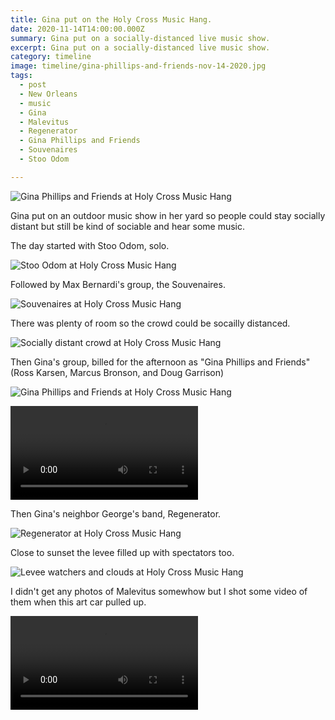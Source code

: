 ```yaml
---
title: Gina put on the Holy Cross Music Hang.
date: 2020-11-14T14:00:00.000Z
summary: Gina put on a socially-distanced live music show.
excerpt: Gina put on a socially-distanced live music show.
category: timeline
image: timeline/gina-phillips-and-friends-nov-14-2020.jpg
tags:
  - post 
  - New Orleans
  - music
  - Gina
  - Malevitus
  - Regenerator
  - Gina Phillips and Friends
  - Souvenaires
  - Stoo Odom

---
```


![Gina Phillips and Friends at Holy Cross Music Hang](/static/img/timeline/holycrossmusic/gina-phillips-and-friends-nov-14-2020.jpg "Gina Phillips and Friends at Holy Cross Music Hang")

Gina put on an outdoor music show in her yard so people could stay socially distant but still be kind of sociable and hear some music.

The day started with Stoo Odom, solo.

![Stoo Odom at Holy Cross Music Hang](/static/img/timeline/holycrossmusic/stoo-odom-nov-14-2020.jpg "Stoo Odom at Holy Cross Music Hang")

Followed by Max Bernardi's group, the Souvenaires.

![Souvenaires at Holy Cross Music Hang](/static/img/timeline/holycrossmusic/souvenaires-nov-14-2020.jpg "Souvenaires at Holy Cross Music Hang")

There was plenty of room so the crowd could be socailly distanced.

![Socially distant crowd at Holy Cross Music Hang](/static/img/timeline/holycrossmusic/social-distancing-crowd-nov-14-2020.jpg "Socially distant crowd at Holy Cross Music Hang")

Then Gina's group, billed for the afternoon as "Gina Phillips and Friends" (Ross Karsen, Marcus Bronson, and Doug Garrison)

![Gina Phillips and Friends at Holy Cross Music Hang](/static/img/timeline/holycrossmusic/gina-phillips-and-friends-nov-14-2020.jpg "Gina Phillips and Friends at Holy Cross Music Hang")

<video controls loop>
  <source type="video/mp4" src="/static/img/timeline/holycrossmusic/whippoorwill-nov-14-2020.mp4"></source>
  <p>Your browser does not support the video element. Otherwise you'd be watching a video of Gina Phillips playing "Whippoorwill Buttercup" right now.</p>
</video>

Then Gina's neighbor George's band, Regenerator.

![Regenerator at Holy Cross Music Hang](/static/img/timeline/holycrossmusic/regenerator-nov-14-2020.jpg "Regenerator at Holy Cross Music Hang")

Close to sunset the levee filled up with spectators too.

![Levee watchers and clouds at Holy Cross Music Hang](/static/img/timeline/holycrossmusic/levee-watchers-and-clouds-nov-14-2020.jpg "Levee watchers and clouds at Holy Cross Music Hang")

I didn't get any photos of Malevitus somewhow but I shot some video of them when this art car pulled up.

<video controls loop>
  <source type="video/mp4" src="/static/img/timeline/holycrossmusic/malevitus-art-car-nov-14-2020.mp4"></source>
  <p>Your browser does not support the video element. Otherwise you'd be watching a video of Malevitus and an art car right now.</p>
</video>